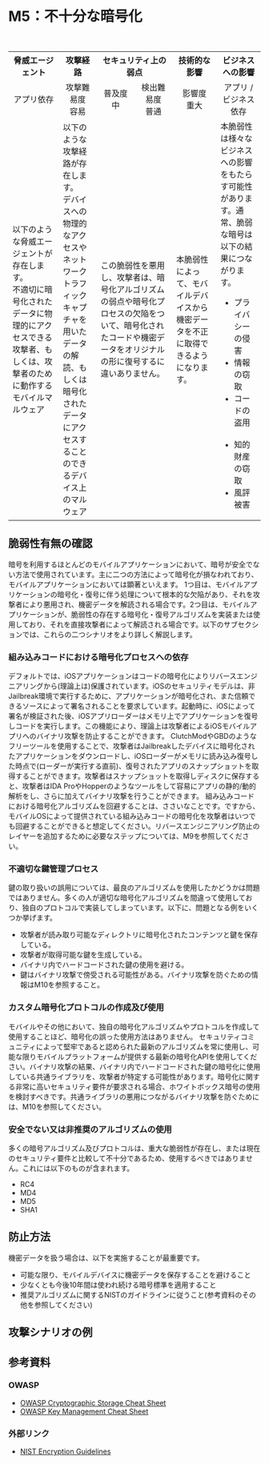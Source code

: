 # M5：不十分な暗号化

<table>
 <tr>
  <th>脅威エージェント</th>
  <th>攻撃経路</th>
  <th colspan="2">セキュリティ上の弱点</th>
  <th>技術的な影響</th>
  <th>ビジネスへの影響</th>
 </tr>
 <tr>
  <td align="center" width="20%">アプリ依存 </td>
  <td align="center" width="15%">攻撃難易度<br>容易</td>
  <td align="center" width="15%">普及度<br>中</td>
  <td align="center" width="15%">検出難易度<br>普通</td>
  <td align="center" width="17.5%">影響度<br>重大</td>
  <td align="center" width="17.5%">アプリ / ビジネス依存</td>
 </tr>
 <tr>
  <td>以下のような脅威エージェントが存在します。 <br> 不適切に暗号化されたデータに物理的にアクセスできる攻撃者、もしくは、攻撃者のために動作するモバイルマルウェア</td>
  <td>以下のような攻撃経路が存在します。 <br> デバイスへの物理的なアクセスやネットワークトラフィックキャプチャを用いたデータの解読、もしくは暗号化されたデータにアクセスすることのできるデバイス上のマルウェア</td>
  <td colspan="2">この脆弱性を悪用し、攻撃者は、暗号化アルゴリズムの弱点や暗号化プロセスの欠陥をついて、暗号化されたコードや機密データをオリジナルの形に復号するに違いありません。</td>
  <td>本脆弱性によって、モバイルデバイスから機密データを不正に取得できるようになります。</td>
  <td>本脆弱性は様々なビジネスへの影響をもたらす可能性があります。通常、脆弱な暗号は以下の結果につながります。
  <ul>
   <li> プライバシーの侵害</li>
   <li> 情報の窃取</li>
   <li> コードの盗用</li>
   <li> 知的財産の窃取</li>
   <li> 風評被害</li>
  </ul>
  </td>
 </tr>
</table>


## 脆弱性有無の確認
暗号を利用するほとんどのモバイルアプリケーションにおいて、暗号が安全でない方法で使用されています。主に二つの方法によって暗号化が損なわれており、モバイルアプリケーションにおいては顕著といえます。
1つ目は、モバイルアプリケーションの暗号化・復号に伴う処理について根本的な欠陥があり、それを攻撃者により悪用され、機密データを解読される場合です。2つ目は、モバイルアプリケーションが、脆弱性の存在する暗号化・復号アルゴリズムを実装または使用しており、それを直接攻撃者によって解読される場合です。以下のサブセクションでは、これらの二つシナリオをより詳しく解説します。
 
### 組み込みコードにおける暗号化プロセスへの依存
デフォルトでは、iOSアプリケーションはコードの暗号化によりリバースエンジニアリングから(理論上は)保護されています。iOSのセキュリティモデルは、非Jailbreak環境で実行するために、アプリケーションが暗号化され、また信頼できるソースによって署名されることを要求しています。起動時に、iOSによって署名が検証された後、iOSアプリローダーはメモリ上でアプリケーションを復号しコードを実行します。この機能により、理論上は攻撃者によるiOSモバイルアプリへのバイナリ攻撃を防止することができます。
ClutchModやGBDのようなフリーツールを使用することで、攻撃者はJailbreakしたデバイスに暗号化されたアプリケーションをダウンロードし、iOSローダーがメモリに読み込み復号した時点で(ローダーが実行する直前)、復号されたアプリのスナップショットを取得することができます。攻撃者はスナップショットを取得しディスクに保存すると、攻撃者はIDA ProやHopperのようなツールをして容易にアプリの静的/動的解析をし、さらに加えてバイナリ攻撃を行うことができます。
組み込みコードにおける暗号化アルゴリズムを回避することは、ささいなことです。ですから、モバイルOSによって提供されている組み込みコードの暗号化を攻撃者はいつでも回避することができると想定してください。リバースエンジニアリング防止のレイヤーを追加するために必要なステップについては、M9を参照してください。

### 不適切な鍵管理プロセス
鍵の取り扱いの誤用については、最良のアルゴリズムを使用したかどうかは問題ではありません。多くの人が適切な暗号化アルゴリズムを間違って使用しており、独自のプロトコルで実装してしまっています。以下に、問題となる例をいくつか挙げます。
 - 攻撃者が読み取り可能なディレクトリに暗号化されたコンテンツと鍵を保存している。
 - 攻撃者が取得可能な鍵を生成している。
 - バイナリ内でハードコードされた鍵の使用を避ける。
 - 鍵はバイナリ攻撃で傍受される可能性がある。バイナリ攻撃を防ぐための情報はM10を参照すること。
 
### カスタム暗号化プロトコルの作成及び使用
モバイルやその他において、独自の暗号化アルゴリズムやプロトコルを作成して使用することほど、暗号化の誤った使用方法はありません。
セキュリティコミュニティによって堅牢であると認められた最新のアルゴリズムを常に使用し、可能な限りモバイルプラットフォームが提供する最新の暗号化APIを使用してください。バイナリ攻撃の結果、バイナリ内でハードコードされた鍵の暗号化に使用している共通ライブラリを、攻撃者が特定する可能性があります。暗号化に関する非常に高いセキュリティ要件が要求される場合、ホワイトボックス暗号の使用を検討すべきです。共通ライブラリの悪用につながるバイナリ攻撃を防ぐためには、M10を参照してください。
 
### 安全でない又は非推奨のアルゴリズムの使用
多くの暗号アルゴリズム及びプロトコルは、重大な脆弱性が存在し、または現在のセキュリティ要件と比較して不十分であるため、使用するべきではありません。これには以下のものが含まれます。
 - RC4
 - MD4
 - MD5
 - SHA1


## 防止方法
機密データを扱う場合は、以下を実施することが最重要です。
 - 可能な限り、モバイルデバイスに機密データを保存することを避けること
 - 少なくとも今後10年間は使われ続ける暗号標準を適用すること
 - 推奨アルゴリズムに関するNISTのガイドラインに従うこと(参考資料のその他を参照してください)


## 攻撃シナリオの例


## 参考資料
### OWASP
 - [OWASP Cryptographic Storage Cheat Sheet](https://www.owasp.org/index.php/Cryptographic_Storage_Cheat_Sheet)
 - [OWASP Key Management Cheat Sheet](https://www.owasp.org/index.php/Key_Management_Cheat_Sheet)
 
### 外部リンク
 - [NIST Encryption Guidelines](http://csrc.nist.gov/publications/drafts/800-175/sp800-175b_draft.pdf)
